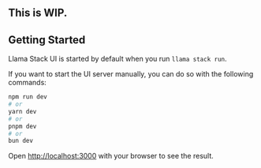 ## This is WIP.

## Getting Started

Llama Stack UI is started by default when you run `llama stack run`.

If you want to start the UI server manually, you can do so with the following commands:

```bash
npm run dev
# or
yarn dev
# or
pnpm dev
# or
bun dev
```

Open [http://localhost:3000](http://localhost:3000) with your browser to see the result.
